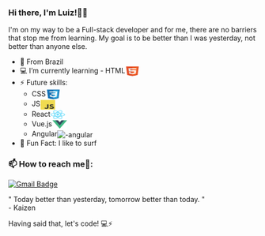 ### Hi there, I'm Luiz!🦊👋

I'm on my way to be a Full-stack developer and for me, there are no barriers that stop me from learning.
My goal is to be better than I was yesterday, not better than anyone else.

- 🌱 From Brazil
- 💻 I’m currently learning - HTML<img align="center" alt="-html5" height="20" width="30" src="https://raw.githubusercontent.com/devicons/devicon/master/icons/html5/html5-original.svg">
- ⚡ Future skills: 
    - CSS<img align="center" alt="-css3" height="20" width="30" src="https://raw.githubusercontent.com/devicons/devicon/master/icons/css3/css3-original.svg">
    - JS<img align="center" alt="-javascript" height="20" width="30" src="https://raw.githubusercontent.com/devicons/devicon/master/icons/javascript/javascript-original.svg">
    - React<img align="center" alt="-react" height="20" width="30" src="https://raw.githubusercontent.com/devicons/devicon/master/icons/react/react-original.svg">
    - Vue.js<img align="center" alt="-vuejs" height="20" width="30" src="https://raw.githubusercontent.com/devicons/devicon/master/icons/vuejs/vuejs-original.svg">
    - Angular<img align="center" alt="-angular" height="20" width="20" src="https://avatars1.githubusercontent.com/u/139426?s=280&v=4">
- 🌊 Fun Fact: I like to surf

<h3 align="left">📫 How to reach me🦊:</h3>

[![Gmail Badge](https://img.shields.io/badge/-Gmail-c14438?style=flat-square&logo=Gmail&logoColor=white&link=mailto:olsdev.contato@gmail.com)](mailto:olsdev.contato@gmail.com)

" Today better than yesterday, tomorrow better than today. "
    <br> - Kaizen
    
Having said that, let's code! 💻⚡
